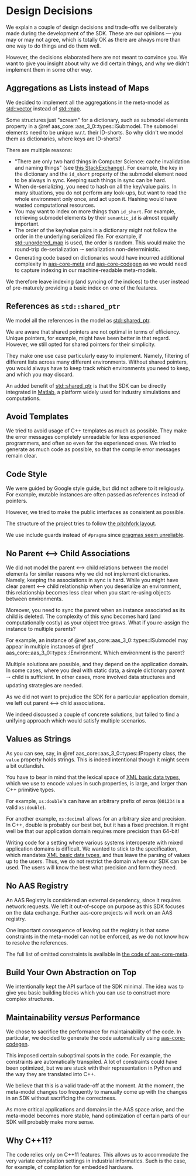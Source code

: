 # Design Decisions

We explain a couple of design decisions and trade-offs we deliberately made during the development of the SDK.
These are our opinions — you may or may not agree, which is totally OK as there are always more than one way to do things and do them well.

However, the decisions elaborated here are not meant to convince you.
We want to give you insight about why we did certain things, and why we didn't implement them in some other way.

## Aggregations as Lists instead of Maps

We decided to implement all the aggregations in the meta-model as [std::vector] instead of [std::map].

[std::vector]: https://en.cppreference.com/w/cpp/container/vector
[std::map]: https://en.cppreference.com/w/cpp/container/map

Some structures just "scream" for a dictionary, such as submodel elements property in a @ref aas_core::aas_3_0::types::ISubmodel.
The submodel elements need to be unique w.r.t. their ID-shorts.
So why didn't we model them as dictionaries, where keys are ID-shorts?

There are multiple reasons:

* "There are only two hard things in Computer Science: cache invalidation and naming things" (see [this StackExchange]).
  For example, the key in the dictionary and the `id_short` property of the submodel element need to be always in sync.
  Keeping such things in sync can be hard.
* When de-serializing, you need to hash on all the key/value pairs.
  In many situations, you do not perform any look-ups, but want to read the whole environment only once, and act upon it.
  Hashing would have wasted computational resources.
* You may want to index on more things than `id_short`.
  For example, retrieving submodel elements by their `semantic_id` is almost equally important.
* The order of the key/value pairs in a dictionary might not follow the order in the underlying serialized file.
  For example, if [std::unordered_map] is used, the order is random.
  This would make the round-trip de-serialization 🠒 serialization non-deterministic.
* Generating code based on dictionaries would have incurred additional complexity in [aas-core-meta] and [aas-core-codegen] as we would need to capture indexing in our machine-readable meta-models.

[this StackExchange]: https://skeptics.stackexchange.com/questions/19836/has-phil-karlton-ever-said-there-are-only-two-hard-things-in-computer-science
[std::unordered_map]: https://en.cppreference.com/w/cpp/container/unordered_map
[aas-core-meta]: https://github.com/aas-core-works/aas-core-meta/
[aas-core-codegen]: https://github.com/aas-core-works/aas-core-codegen/

We therefore leave indexing (and syncing of the indices) to the user instead of pre-maturely providing a basic index on one of the features.

## References as `std::shared_ptr`

We model all the references in the model as [std::shared_ptr].

We are aware that shared pointers are not optimal in terms of efficiency.
Unique pointers, for example, might have been better in that regard.
However, we still opted for shared pointers for their simplicity.

They make one use case particularly easy to implement.
Namely, filtering of different lists across many different environments.
Without shared pointers, you would always have to keep track *which* environments you need to keep, and which you may discard.

An added benefit of [std::shared_ptr] is that the SDK can be directly integrated in [Matlab], a platform widely used for industry simulations and computations.

[std::shared_ptr]: https://en.cppreference.com/w/cpp/memory/shared_ptr
[Matlab]: https://www.mathworks.com/help/matlab/matlab_external/limitations-to-cpp-support-in-matlab-cpp-library-interface.html

## Avoid Templates

We tried to avoid usage of C++ templates as much as possible.
They make the error messages completely unreadable for less experienced programmers, and often so even for the experienced ones.
We tried to generate as much code as possible, so that the compile error messages remain clear.

## Code Style

We were guided by Google style guide, but did not adhere to it religiously.
For example, mutable instances are often passed as references instead of pointers.

However, we tried to make the public interfaces as consistent as possible.

The structure of the project tries to follow [the pitchfork layout].

[the pitchfork layout]: https://github.com/vector-of-bool/pitchfork

We use include guards instead of `#pragma` since [pragmas seem unreliable].

[pragmas seem unreliable]: https://stackoverflow.com/a/34884735/1600678

## No Parent ⟷ Child Associations

We did not model the parent ⟷ child relations between the model elements for similar reasons why we did not implement dictionaries.
Namely, keeping the associations in sync is hard.
While you might have clear parent ⟷ child relationship when you deserialize an environment, this relationship becomes less clear when you start re-using objects between environments.

Moreover, you need to sync the parent when an instance associated as its child is deleted.
The complexity of this sync becomes hard (and computationally costly) as your object tree grows.
What if you re-assign the instance to multiple parents?

For example, an instance of @ref aas_core::aas_3_0::types::ISubmodel may appear in multiple instances of @ref aas_core::aas_3_0::types::IEnvironment.
Which environment is the parent?

Multiple solutions are possible, and they depend on the application domain.
In some cases, where you deal with static data, a simple dictionary parent 🠒 child is sufficient.
In other cases, more involved data structures and updating strategies are needed.

As we did not want to prejudice the SDK for a particular application domain, we left out parent ⟷ child associations.

We indeed discussed a couple of concrete solutions, but failed to find a unifying approach which would satisfy multiple scenarios.

## Values as Strings

As you can see, say, in @ref aas_core::aas_3_0::types::IProperty class, the `value` property holds strings.
This is indeed intentional though it might seem a bit outlandish.

You have to bear in mind that the lexical space of [XML basic data types], which we use to encode values in such properties, is large, and larger than C++ primitive types.

[XML basic data types]: https://www.w3.org/TR/xmlschema-2/

For example, `xs:double`'s can have an arbitrary prefix of zeros (`001234` is a valid `xs:double`).

For another example, `xs:decimal` allows for an arbitrary size and precision.
In C++, double is probably our best bet, but it has a fixed precision.
It might well be that our application domain requires more precision than 64-bit!

Writing code for a setting where various systems interoperate with mixed application domains is difficult.
We wanted to stick to the specification, which mandates [XML basic data types], and thus leave the parsing of values up to the users.
Thus, we do not restrict the domain where our SDK can be used.
The users will know the best what precision and form they need.

## No AAS Registry

An AAS Registry is considered an external dependency, since it requires network requests.
We left it out-of-scope on purpose as this SDK focuses on the data exchange.
Further aas-core projects will work on an AAS registry.

One important consequence of leaving out the registry is that some constraints in the meta-model can not be enforced, as we do not know how to resolve the references.

The full list of omitted constraints is available in [the code of aas-core-meta].

[the code of aas-core-meta]: https://github.com/aas-core-works/aas-core-meta/blob/931b355682c4a7b84a2fb94932cf09bcf7ce9a1f/aas_core_meta/v3rc2.py#L4

## Build Your Own Abstraction on Top

We intentionally kept the API surface of the SDK minimal.
The idea was to give you basic building blocks which you can use to construct more complex structures.

## Maintainability *versus* Performance

We chose to sacrifice the performance for maintainability of the code.
In particular, we decided to generate the code automatically using [aas-core-codegen].

This imposed certain suboptimal spots in the code.
For example, the constraints are automatically transpiled.
A lot of constraints could have been optimized, but we are stuck with their representation in Python and the way they are translated into C++.

We believe that this is a valid trade-off at the moment.
At the moment, the meta-model changes too frequently to manually come up with the changes in an SDK without sacrificing the correctness.

As more critical applications and domains in the AAS space arise, and the meta-model becomes more stable, hand optimization of certain parts of our SDK will probably make more sense.

## Why C++11?

The code relies only on C++11 features.
This allows us to accommodate the very variate compilation settings in industrial informatics.
Such is the case, for example, of compilation for embedded hardware.
